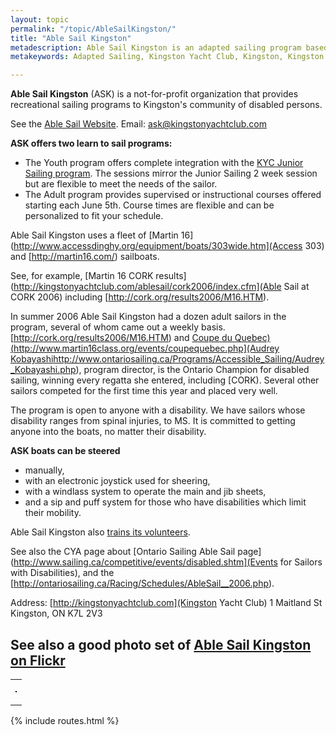 ```yaml
---
layout: topic
permalink: "/topic/AbleSailKingston/"
title: "Able Sail Kingston"
metadescription: Able Sail Kingston is an adapted sailing program based at the Kingston Yacht Club
metakeywords: Adapted Sailing, Kingston Yacht Club, Kingston, Kingston Ontario

---
```


**Able Sail Kingston** (ASK) is a not-for-profit organization that provides recreational sailing programs to Kingston's community of disabled persons.

<div id="flickrBadgeTarget"></div>

See the [Able Sail Website](http://ablesailkingston.ca).
Email: ask@kingstonyachtclub.com


**ASK offers two learn to sail programs:**

* The Youth program offers complete integration with the [KYC Junior Sailing program](http://kingstonyachtclub.com/lts/js.cfm). The sessions mirror the Junior Sailing 2 week session but are flexible to meet the needs of the sailor.
* The Adult program provides supervised or instructional courses offered starting each June 5th. Course times are flexible and can be personalized to fit your schedule.

Able Sail Kingston uses a fleet of [Martin 16](http://www.accessdinghy.org/equipment/boats/303wide.htm](Access 303) and [http://martin16.com/) sailboats.

See, for example, [Martin 16 CORK results](http://kingstonyachtclub.com/ablesail/cork2006/index.cfm](Able Sail at CORK 2006) including [http://cork.org/results2006/M16.HTM).

In summer 2006 Able Sail Kingston had a dozen adult sailors in the program, several of whom came out a weekly basis. [http://cork.org/results2006/M16.HTM) and [Coupe du Quebec)(http://www.martin16class.org/events/coupequebec.php](Audrey Kobayashi]()http://www.ontariosailing.ca/Programs/Accessible_Sailing/Audrey_Kobayashi.php), program director, is the Ontario Champion for disabled sailing, winning every regatta she entered, including [CORK). Several other sailors competed for the first time this year and placed very well.

The program is open to anyone with a disability. We have sailors whose disability ranges from spinal injuries, to MS. It is committed to getting anyone into the boats, no matter their disability.

**ASK boats can be steered**

* manually,
* with an electronic joystick used for sheering,
* with a windlass system to operate the main and jib sheets,
* and a sip and puff system for those who have disabilities which limit their mobility.


Able Sail Kingston also [trains its volunteers](http://www.sailing.ca/news/headline.asp?numNewsID=1169).

See also the CYA page about [Ontario Sailing Able Sail page](http://www.sailing.ca/competitive/events/disabled.shtm](Events for Sailors with Disabilities), and the [http://ontariosailing.ca/Racing/Schedules/AbleSail__2006.php).


Address:
 [http://kingstonyachtclub.com](Kingston Yacht Club)
 1 Maitland St
 Kingston, ON K7L 2V3


**See also a good photo set of [Able Sail Kingston on Flickr](http://flickr.com/photos/ablesailkingston/)**
----


<!-- Start of Flickr Badge -->
<style type="text/css">
#flickr_badge_source_txt {padding: 0; font: 11px Arial, Helvetica, Sans serif; color: #666666;}
#flickr_badge_icon {display: block !important; margin: 0 !important; border: 1px solid rgb(0, 0, 0) !important;}
#flickr_icon_td {padding: 0 5px 0 0 !important;}
.flickr_badge_image {text-align: center !important;}
.flickr_badge_image img {border: 1px solid black !important;}
#flickr_www {display: block; text-align: left; padding: 0 10px 0 10px !important; font: 11px Arial, Helvetica, Sans serif !important; color: #3993ff !important;}
#flickr_badge_uber_wrapper a:hover, #flickr_badge_uber_wrapper a:link, #flickr_badge_uber_wrapper a:active, #flickr_badge_uber_wrapper a:visited {text-decoration: none !important; background: inherit !important; color: #3993ff;}
#flickr_badge_wrapper {background-color: #ffffff; border: solid 1px #000000;}
#flickr_badge_source {padding: 0 !important; font: 11px Arial, Helvetica, Sans serif !important; color: #666666 !important;}
</style>
<table id="flickr_badge_uber_wrapper">
<tr><td><table id="flickr_badge_wrapper"><tr><script type="text/javascript" src="http://www.flickr.com/badge_code_v2.gne?show_name=1&count=4&display=latest&size=m&layout=h&source=user_set&user=45336357%40N00&set=72157594322178310&context=in%2Fset-72157594474235107%2F"></script></tr></table></td></tr>
</table>
<!-- End of Flickr Badge -->

<script type="text/javascript">
var foo=$("body>a")
foo.detach();
$("#flickrBadgeTarget").append(foo);
$("#flickr_badge_uber_wrapper").remove();
</script>

{% include routes.html %}
